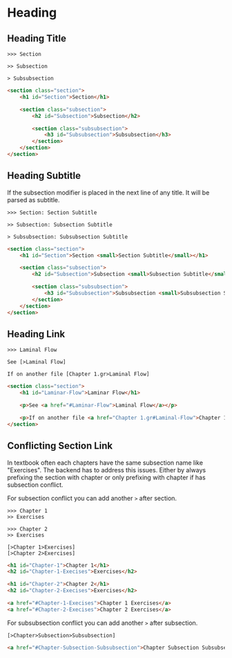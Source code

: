 # Heading

## Heading Title
```gularen
>>> Section

>> Subsection

> Subsubsection
```
```html
<section class="section">
	<h1 id="Section">Section</h1>

	<section class="subsection">
		<h2 id="Subsection">Subsection</h2>

		<section class="subsubsection">
			<h3 id="Subsubsection">Subsubsection</h3>
		</section>
	</section>
</section>
```

## Heading Subtitle
If the subsection modifier is placed in the next line of any title. It will be parsed as subtitle.

```gularen
>>> Section: Section Subtitle

>> Subsection: Subsection Subtitle

> Subsubsection: Subsubsection Subtitle
```
```html
<section class="section">
	<h1 id="Section">Section <small>Section Subtitle</small></h1>

	<section class="subsection">
		<h2 id="Subsection">Subsection <small>Subsection Subtitle</small></h2>

		<section class="subsubsection">
			<h3 id="Subsubsection">Subsubsection <small>Subsubsection Subtitle</small><h3>
		</section>
	</section>
</section>
```

## Heading Link

```gularen
>>> Laminal Flow

See [>Laminal Flow]

If on another file [Chapter 1.gr>Laminal Flow]
```
```html
<section class="section">
	<h1 id="Laminar-Flow">Laminar Flow</h1>

	<p>See <a href="#Laminar-Flow">Laminal Flow</a></p>

	<p>If on another file <a href="Chapter 1.gr#Laminal-Flow">Chapter 1.gr Laminal Flow</a></p>
</section>
```

## Conflicting Section Link
In textbook often each chapters have the same subsection name like "Exercises".
The backend has to address this issues. Either by always prefixing the section with chapter or
only prefixing with chapter if has subsection conflict.

For subsection conflict you can add another `>` after section.

```gularen
>>> Chapter 1
>> Exercises

>>> Chapter 2
>> Exercises

[>Chapter 1>Exercises]
[>Chapter 2>Exercises]
```
```html
<h1 id="Chapter-1">Chapter 1</h1>
<h2 id="Chapter-1-Execises">Exercises</h2>

<h1 id="Chapter-2">Chapter 2</h1>
<h2 id="Chapter-2-Execises">Exercises</h2>

<a href="#Chapter-1-Execises">Chapter 1 Exercises</a>
<a href="#Chapter-2-Execises">Chapter 2 Exercises</a>
```

For subsubsection conflict you can add another `>` after subsection.

```gularen
[>Chapter>Subsection>Subsubsection]
```
```html
<a href="#Chapter-Subsection-Subsubsection">Chapter Subsection Subsubsection</a>
```
